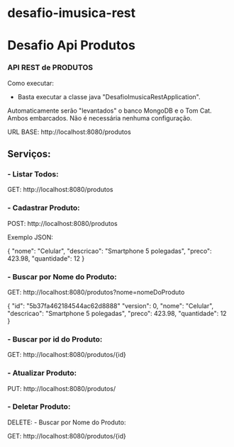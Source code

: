 # desafio-imusica-rest
# Desafio Api Produtos

### API REST de PRODUTOS

Como executar: 

- Basta executar a classe java "DesafioImusicaRestApplication". 

Automaticamente serão "levantados" o banco MongoDB e o Tom Cat. Ambos embarcados. Não é necessária nenhuma configuração.

URL BASE: http://localhost:8080/produtos

## Serviços: 

### - Listar Todos:

GET: http://localhost:8080/produtos

### - Cadastrar Produto: 

POST: http://localhost:8080/produtos

Exemplo JSON:

{
	"nome": "Celular",
	"descricao": "Smartphone 5 polegadas",
	"preco": 423.98,
	"quantidade": 12
}

### - Buscar por Nome do Produto: 

GET: http://localhost:8080/produtos?nome=nomeDoProduto

{
  "id": "5b37fa462184544ac62d8888"
  "version": 0,
	"nome": "Celular",
	"descricao": "Smartphone 5 polegadas",
	"preco": 423.98,
	"quantidade": 12
}

### - Buscar por id do Produto: 

GET: http://localhost:8080/produtos/{id}

### - Atualizar Produto:

PUT: http://localhost:8080/produtos/

### - Deletar Produto:

DELETE: - Buscar por Nome do Produto: 

GET: http://localhost:8080/produtos/{id}


